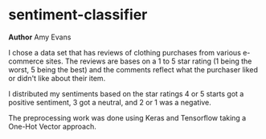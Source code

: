 # sentiment-classifier
**Author** Amy Evans  

I chose a data set that has reviews of clothing purchases from various e-commerce sites.  The reviews are bases on a 1 to 5 star rating (1 being the worst, 5 being the best) and the comments reflect what the purchaser liked or didn't like about their item.

I distributed my sentiments based on the star ratings 4 or 5 starts got a positive sentiment, 3 got a neutral, and 2 or 1 was a negative.

The preprocessing work was done using Keras and Tensorflow taking a One-Hot Vector approach.